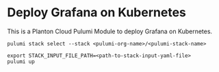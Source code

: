 # Deploy Grafana on Kubernetes

This is a Planton Cloud Pulumi Module to deploy Grafana on Kubernetes.

```shell
pulumi stack select --stack <pulumi-org-name>/<pulumi-stack-name>
```

```shell
export STACK_INPUT_FILE_PATH=<path-to-stack-input-yaml-file>
pulumi up
```
